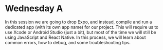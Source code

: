# Wednesday A

In this session we are going to drop Expo, and instead, compile and run a dedicated app (with its own app name) for our project. This will require us to use Xcode or Android Studio (just a bit), but most of the time we will still be using JavaScript and React Native. In this process, we will learn about common errors, how to debug, and some troubleshooting tips.